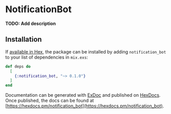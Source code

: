 # NotificationBot

**TODO: Add description**

## Installation

If [available in Hex](https://hex.pm/docs/publish), the package can be installed
by adding `notification_bot` to your list of dependencies in `mix.exs`:

```elixir
def deps do
  [
    {:notification_bot, "~> 0.1.0"}
  ]
end
```

Documentation can be generated with [ExDoc](https://github.com/elixir-lang/ex_doc)
and published on [HexDocs](https://hexdocs.pm). Once published, the docs can
be found at [https://hexdocs.pm/notification_bot](https://hexdocs.pm/notification_bot).

